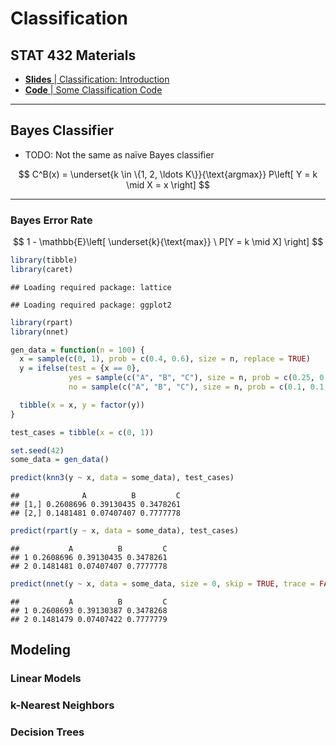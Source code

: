 # Classification

## STAT 432 Materials

- [**Slides** | Classification: Introduction](https://fall-2019.stat432.org/slides/classification.pdf)
- [**Code** | Some Classification Code](https://fall-2019.stat432.org/misc/some-class-code-for-class.R)

***

## Bayes Classifier

- TODO: Not the same as naïve Bayes classifier

$$
C^B(x) = \underset{k \in \{1, 2, \ldots K\}}{\text{argmax}} P\left[ Y = k \mid X = x \right]
$$

***

### Bayes Error Rate

$$
1 - \mathbb{E}\left[ \underset{k}{\text{max}} \ P[Y = k \mid X] \right]
$$


```r
library(tibble)
library(caret)
```

```
## Loading required package: lattice
```

```
## Loading required package: ggplot2
```

```r
library(rpart)
library(nnet)
```


```r
gen_data = function(n = 100) {
  x = sample(c(0, 1), prob = c(0.4, 0.6), size = n, replace = TRUE)
  y = ifelse(test = {x == 0},
             yes = sample(c("A", "B", "C"), size = n, prob = c(0.25, 0.50, 0.25), replace = TRUE),
             no = sample(c("A", "B", "C"), size = n, prob = c(0.1, 0.1, 0.4) / 0.6, replace = TRUE))

  tibble(x = x, y = factor(y))
}

test_cases = tibble(x = c(0, 1))

set.seed(42)
some_data = gen_data()

predict(knn3(y ~ x, data = some_data), test_cases)
```

```
##              A          B         C
## [1,] 0.2608696 0.39130435 0.3478261
## [2,] 0.1481481 0.07407407 0.7777778
```

```r
predict(rpart(y ~ x, data = some_data), test_cases)
```

```
##           A          B         C
## 1 0.2608696 0.39130435 0.3478261
## 2 0.1481481 0.07407407 0.7777778
```

```r
predict(nnet(y ~ x, data = some_data, size = 0, skip = TRUE, trace = FALSE), test_cases)
```

```
##           A          B         C
## 1 0.2608693 0.39130387 0.3478268
## 2 0.1481479 0.07407422 0.7777779
```

## Modeling

### Linear Models

### k-Nearest Neighbors

### Decision Trees
